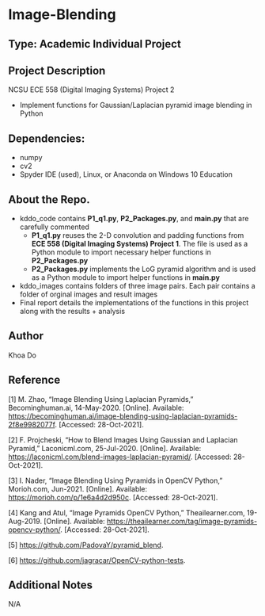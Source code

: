 # Image-Blending

## Type: Academic Individual Project

## Project Description
NCSU ECE 558 (Digital Imaging Systems) Project 2
  - Implement functions for Gaussian/Laplacian pyramid image blending in Python

## Dependencies:
  - numpy
  - cv2
  - Spyder IDE (used), Linux, or Anaconda on Windows 10 Education
  
## About the Repo.
  - kddo_code contains **P1_q1.py**, **P2_Packages.py**, and **main.py** that are carefully commented 
    - **P1_q1.py** reuses the 2-D convolution and padding functions from **ECE 558 (Digital Imaging Systems) Project 1**.  The file is used as a Python module to import necessary helper functions in **P2_Packages.py**
    - **P2_Packages.py** implements the LoG pyramid algorithm and is used as a Python module to import helper functions in **main.py**
  - kddo_images contains folders of three image pairs.  Each pair contains a folder of orginal images and result images
  - Final report details the implementations of the functions in this project along with the results + analysis

## Author
Khoa Do

## Reference
[1] M. Zhao, “Image Blending Using Laplacian Pyramids,” Becominghuman.ai, 14-May-2020. [Online]. Available: https://becominghuman.ai/image-blending-using-laplacian-pyramids-2f8e9982077f. [Accessed: 28-Oct-2021].

[2] F. Projcheski, “How to Blend Images Using Gaussian and Laplacian Pyramid,” Laconicml.com, 25-Jul-2020. [Online]. Available: https://laconicml.com/blend-images-laplacian-pyramid/. [Accessed: 28-Oct-2021].

[3] I. Nader, “Image Blending Using Pyramids in OpenCV Python,” Morioh.com, Jun-2021. [Online]. Available: https://morioh.com/p/1e6a4d2d950c. [Accessed: 28-Oct-2021].

[4] Kang and Atul, “Image Pyramids OpenCV Python,” Theailearner.com, 19-Aug-2019. [Online]. Available: https://theailearner.com/tag/image-pyramids-opencv-python/. [Accessed: 28-Oct-2021].

[5] https://github.com/PadovaY/pyramid_blend.

[6] https://github.com/jagracar/OpenCV-python-tests.

## Additional Notes
N/A
